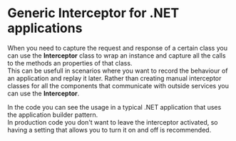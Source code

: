 # Generic Interceptor for .NET applications

When you need to capture the request and response of a certain class you can use the **Interceptor** class to wrap an instance and capture all the calls to the methods an properties of that class.  
This can be usefull in scenarios where you want to record the behaviour of an application and replay it later. Rather than creating manual interceptor classes for all the components that communicate with outside services you can use the **Interceptor**.

In the code you can see the usage in a typical .NET application that uses the application builder pattern.  
In production code you don't want to leave the interceptor activated, so having a setting that allows you to turn it on and off is recommended.  